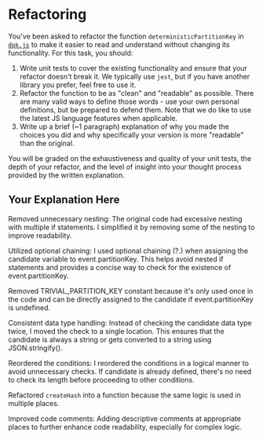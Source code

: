 # Refactoring

You've been asked to refactor the function `deterministicPartitionKey` in [`dpk.js`](dpk.js) to make it easier to read and understand without changing its functionality. For this task, you should:

1. Write unit tests to cover the existing functionality and ensure that your refactor doesn't break it. We typically use `jest`, but if you have another library you prefer, feel free to use it.
2. Refactor the function to be as "clean" and "readable" as possible. There are many valid ways to define those words - use your own personal definitions, but be prepared to defend them. Note that we do like to use the latest JS language features when applicable.
3. Write up a brief (~1 paragraph) explanation of why you made the choices you did and why specifically your version is more "readable" than the original.

You will be graded on the exhaustiveness and quality of your unit tests, the depth of your refactor, and the level of insight into your thought process provided by the written explanation.

## Your Explanation Here

Removed unnecessary nesting: The original code had excessive nesting with multiple if statements. I simplified it by removing some of the nesting to improve readability.

Utilized optional chaining: I used optional chaining (?.) when assigning the candidate variable to event.partitionKey. This helps avoid nested if statements and provides a concise way to check for the existence of event.partitionKey.

Removed TRIVIAL_PARTITION_KEY constant because it's only used once in the code and can be directly assigned to the candidate if event.partitionKey is undefined.

Consistent data type handling: Instead of checking the candidate data type twice, I moved the check to a single location. This ensures that the candidate is always a string or gets converted to a string using JSON.stringify().

Reordered the conditions: I reordered the conditions in a logical manner to avoid unnecessary checks. If candidate is already defined, there's no need to check its length before proceeding to other conditions.

Refactored `createHash` into a function because the same logic is used in multiple places.

Improved code comments: Adding descriptive comments at appropriate places to further enhance code readability, especially for complex logic.